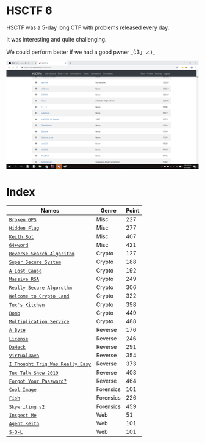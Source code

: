 # HSCTF 6

HSCTF was a 5-day long CTF with problems released every day.

It was interesting and quite challenging.

We could perform better if we had a good pwner \_(:3」∠)\_

![alt text](scoreboard.png)

# Index

| Names                  |Genre               |Point      |
|------------------------|---------------------|----------|
| [`Broken GPS`](Broken%20GPS/)|Misc|227|
| [`Hidden Flag`](Hidden%20Flag/)|Misc|277|
| [`Keith Bot`](Keith%20bot/) |Misc|407|
| [`64+word`](64+word/) |Misc|421|
| [`Reverse Search Algorithm`](Reverse%20Search%20Algorithm/)|Crypto|127|
| [`Super Secure System`](Super%20Secure%20System/)|Crypto|188|
| [`A Lost Cause`](A%20Lost%20Cause/)|Crypto|192|
| [`Massive RSA`](Massive%20RSA/)|Crypto|249|
| [`Really Secure Algoruthm`](Really%20Secure%20Algorithm/)|Crypto|306|
| [`Welcome to Crypto Land`](Welcome%20to%20Crypto%20Land/)|Crypto|322|
| [`Tux's Kitchen`](Tux's%20Kitchen/)|Crypto|398|
| [`Bomb`](Bomb/)|Crypto|449|
| [`Multiplication Service`](Multiplication%20Service/)|Crypto|488|
| [`A Byte`](A%20Byte/)|Reverse|176|
| [`License`](License/)|Reverse|246|
| [`DaHeck`](DaHeck/)|Reverse|291|
| [`VirtualJava`](VirtualJava/)|Reverse|354|
| [`I Thought Trig Was Really Easy`](I%20Thought%20Trig%20Was%20Really%20Easy/)|Reverse|373|
| [`Tux Talk Show 2019`](Tux%20Talk%20Show%202019/)|Reverse|403|
| [`Forgot Your Password?`](Forgot%20Your%20Password/)|Reverse|464|
| [`Cool Image`](Cool%20Image/)|Forensics|101|
| [`Fish`](Fish/)|Forensics|226|
| [`Skywriting v2`](Skywriting%20v2/)|Forensics|459|
| [`Inspect Me`](Inspect%20Me/)|Web|51|
| [`Agent Keith`](Agent%20Keith/)|Web|101|
| [`S-Q-L`](S-Q-L/)|Web|101|
